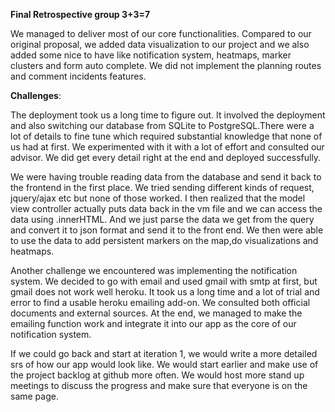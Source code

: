 **Final Retrospective group 3+3=7**

We managed to deliver most of our core functionalities. Compared to our original proposal, we added data visualization to our project and we also added some nice to have like notification system, heatmaps, marker clusters and form auto complete. We did not implement the planning routes and comment incidents features. 


**Challenges**: 

The deployment took us a long time to figure out. It involved the deployment and also switching our database from SQLite to PostgreSQL.There were a lot of details to fine tune which required substantial knowledge that none of us had at first. We experimented with it with a lot of effort and consulted our advisor. We did get every detail right at the end and deployed successfully.  

We were having trouble reading data from the database and send it back to the frontend in the first place. We tried sending different kinds of request, jquery/ajax etc but none of those worked. I then realized that the model view controller actually puts data back in the vm file and we can access the data using .innerHTML. And we just parse the data we get from the query and convert it to json format and send it to the front end. We then were able to use the data to add persistent markers on the map,do visualizations and heatmaps.

Another challenge we encountered was implementing the notification system. We decided to go with email and used gmail with smtp at first, but gmail does not work well heroku. It took us a long time and a lot of trial and error to find a usable heroku emailing add-on. We consulted both official documents and external sources. At the end, we managed to make the emailing function work and integrate it into our app as the core of our notification system.

If we could go back and start at iteration 1, we would write a more detailed srs of how our app would look like. We would start earlier and make use of the project backlog at github more often. We would host more stand up meetings to discuss the progress and make sure that everyone is on the same page. 
